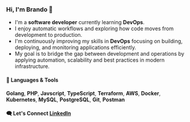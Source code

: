 ### Hi, I'm Brando 👋

- I'm a **software developer** currently learning **DevOps**.
- I enjoy automatic workflows and exploring how code moves from development to production.
- I'm continuously improving my skills in **DevOps** focusing on building, deploying, and monitoring applications efficiently.
- My goal is to bridge the gap between development and operations by applying automation, scalability and best practices in modern infrastructure.

#### 🧰 Languages & Tools

**Golang**, **PHP**, **Javscript**, **TypeScript**, **Terraform**, **AWS**, **Docker**, **Kubernetes**, **MySQL**, **PostgreSQL**, **Git**, **Postman**

#### 🗨️ Let's Connect [LinkedIn](https://www.linkedin.com/in/brandoendona/)
